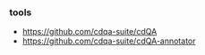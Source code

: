 ### tools

+ <https://github.com/cdqa-suite/cdQA>
+ <https://github.com/cdqa-suite/cdQA-annotator>

